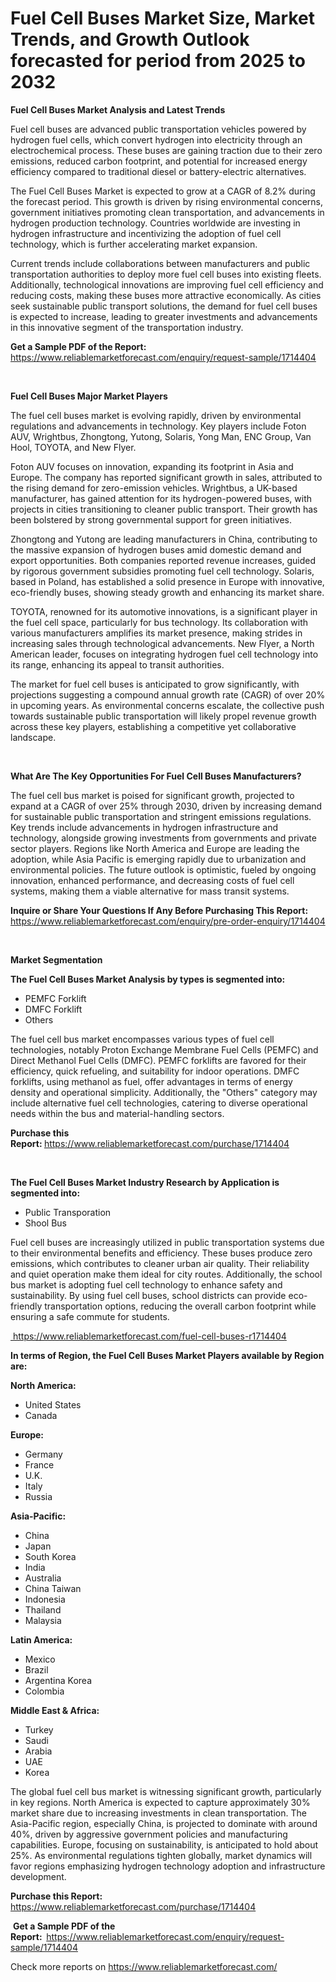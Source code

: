 <p><h1>Fuel Cell Buses Market Size, Market Trends, and Growth Outlook forecasted for period from 2025 to 2032</h1></p><p><strong>Fuel Cell Buses Market Analysis and Latest Trends</strong></p>
<p><p>Fuel cell buses are advanced public transportation vehicles powered by hydrogen fuel cells, which convert hydrogen into electricity through an electrochemical process. These buses are gaining traction due to their zero emissions, reduced carbon footprint, and potential for increased energy efficiency compared to traditional diesel or battery-electric alternatives. </p><p>The Fuel Cell Buses Market is expected to grow at a CAGR of 8.2% during the forecast period. This growth is driven by rising environmental concerns, government initiatives promoting clean transportation, and advancements in hydrogen production technology. Countries worldwide are investing in hydrogen infrastructure and incentivizing the adoption of fuel cell technology, which is further accelerating market expansion. </p><p>Current trends include collaborations between manufacturers and public transportation authorities to deploy more fuel cell buses into existing fleets. Additionally, technological innovations are improving fuel cell efficiency and reducing costs, making these buses more attractive economically. As cities seek sustainable public transport solutions, the demand for fuel cell buses is expected to increase, leading to greater investments and advancements in this innovative segment of the transportation industry.</p></p>
<p><strong>Get a Sample PDF of the Report:&nbsp;</strong> <a href="https://www.reliablemarketforecast.com/enquiry/request-sample/1714404?utm_campaign=1743&utm_medium=2&utm_source=Github&utm_content=ia&utm_term=11012025&utm_id=fuel-cell-buses">https://www.reliablemarketforecast.com/enquiry/request-sample/1714404</a></p>
<p>&nbsp;</p>
<p><strong>Fuel Cell Buses Major Market Players</strong></p>
<p><p>The fuel cell buses market is evolving rapidly, driven by environmental regulations and advancements in technology. Key players include Foton AUV, Wrightbus, Zhongtong, Yutong, Solaris, Yong Man, ENC Group, Van Hool, TOYOTA, and New Flyer. </p><p>Foton AUV focuses on innovation, expanding its footprint in Asia and Europe. The company has reported significant growth in sales, attributed to the rising demand for zero-emission vehicles. Wrightbus, a UK-based manufacturer, has gained attention for its hydrogen-powered buses, with projects in cities transitioning to cleaner public transport. Their growth has been bolstered by strong governmental support for green initiatives. </p><p>Zhongtong and Yutong are leading manufacturers in China, contributing to the massive expansion of hydrogen buses amid domestic demand and export opportunities. Both companies reported revenue increases, guided by rigorous government subsidies promoting fuel cell technology. Solaris, based in Poland, has established a solid presence in Europe with innovative, eco-friendly buses, showing steady growth and enhancing its market share.</p><p>TOYOTA, renowned for its automotive innovations, is a significant player in the fuel cell space, particularly for bus technology. Its collaboration with various manufacturers amplifies its market presence, making strides in increasing sales through technological advancements. New Flyer, a North American leader, focuses on integrating hydrogen fuel cell technology into its range, enhancing its appeal to transit authorities.</p><p>The market for fuel cell buses is anticipated to grow significantly, with projections suggesting a compound annual growth rate (CAGR) of over 20% in upcoming years. As environmental concerns escalate, the collective push towards sustainable public transportation will likely propel revenue growth across these key players, establishing a competitive yet collaborative landscape.</p></p>
<p>&nbsp;</p>
<p><strong>What Are The Key Opportunities For Fuel Cell Buses Manufacturers?</strong></p>
<p><p>The fuel cell bus market is poised for significant growth, projected to expand at a CAGR of over 25% through 2030, driven by increasing demand for sustainable public transportation and stringent emissions regulations. Key trends include advancements in hydrogen infrastructure and technology, alongside growing investments from governments and private sector players. Regions like North America and Europe are leading the adoption, while Asia Pacific is emerging rapidly due to urbanization and environmental policies. The future outlook is optimistic, fueled by ongoing innovation, enhanced performance, and decreasing costs of fuel cell systems, making them a viable alternative for mass transit systems.</p></p>
<p><strong>Inquire or Share Your Questions If Any Before Purchasing This Report:</strong> <a href="https://www.reliablemarketforecast.com/enquiry/pre-order-enquiry/1714404?utm_campaign=1743&utm_medium=2&utm_source=Github&utm_content=ia&utm_term=11012025&utm_id=fuel-cell-buses">https://www.reliablemarketforecast.com/enquiry/pre-order-enquiry/1714404</a></p>
<p>&nbsp;</p>
<p><strong>Market Segmentation</strong></p>
<p><strong>The Fuel Cell Buses Market Analysis by types is segmented into:</strong></p>
<p><ul><li>PEMFC Forklift</li><li>DMFC Forklift</li><li>Others</li></ul></p>
<p><p>The fuel cell bus market encompasses various types of fuel cell technologies, notably Proton Exchange Membrane Fuel Cells (PEMFC) and Direct Methanol Fuel Cells (DMFC). PEMFC forklifts are favored for their efficiency, quick refueling, and suitability for indoor operations. DMFC forklifts, using methanol as fuel, offer advantages in terms of energy density and operational simplicity. Additionally, the "Others" category may include alternative fuel cell technologies, catering to diverse operational needs within the bus and material-handling sectors.</p></p>
<p><strong>Purchase this Report:&nbsp;</strong><a href="https://www.reliablemarketforecast.com/purchase/1714404?utm_campaign=1743&utm_medium=2&utm_source=Github&utm_content=ia&utm_term=11012025&utm_id=fuel-cell-buses">https://www.reliablemarketforecast.com/purchase/1714404</a></p>
<p>&nbsp;</p>
<p><strong>The Fuel Cell Buses Market Industry Research by Application is segmented into:</strong></p>
<p><ul><li>Public Transporation</li><li>Shool Bus</li></ul></p>
<p><p>Fuel cell buses are increasingly utilized in public transportation systems due to their environmental benefits and efficiency. These buses produce zero emissions, which contributes to cleaner urban air quality. Their reliability and quiet operation make them ideal for city routes. Additionally, the school bus market is adopting fuel cell technology to enhance safety and sustainability. By using fuel cell buses, school districts can provide eco-friendly transportation options, reducing the overall carbon footprint while ensuring a safe commute for students.</p></p>
<p><a href="https://www.reliablemarketforecast.com/fuel-cell-buses-r1714404?utm_campaign=1743&utm_medium=2&utm_source=Github&utm_content=ia&utm_term=11012025&utm_id=fuel-cell-buses">&nbsp;https://www.reliablemarketforecast.com/fuel-cell-buses-r1714404</a></p>
<p><strong>In terms of Region, the Fuel Cell Buses Market Players available by Region are:</strong></p>
<p>
    <p> <strong> North America: </strong>
        <ul>
            <li>United States</li>
            <li>Canada</li>
        </ul>
        </p> 
    <p> <strong> Europe: </strong>
        <ul>
            <li>Germany</li>
            <li>France</li>
            <li>U.K.</li>
            <li>Italy</li>
            <li>Russia</li>
        </ul>
        </p> 
    <p> <strong> Asia-Pacific: </strong>
        <ul>
            <li>China</li>
            <li>Japan</li>
            <li>South Korea</li>
            <li>India</li>
            <li>Australia</li>
            <li>China Taiwan</li>
            <li>Indonesia</li>
            <li>Thailand</li>
            <li>Malaysia</li>
        </ul>
        </p> 
    <p> <strong> Latin America: </strong>
        <ul>
            <li>Mexico</li>
            <li>Brazil</li>
            <li>Argentina Korea</li>
            <li>Colombia</li>
        </ul>
        </p> 
    <p> <strong> Middle East & Africa: </strong>
        <ul>
            <li>Turkey</li>
            <li>Saudi</li>
            <li>Arabia</li>
            <li>UAE</li>
            <li>Korea</li>
        </ul>
    </p>
    </p>
<p><p>The global fuel cell bus market is witnessing significant growth, particularly in key regions. North America is expected to capture approximately 30% market share due to increasing investments in clean transportation. The Asia-Pacific region, especially China, is projected to dominate with around 40%, driven by aggressive government policies and manufacturing capabilities. Europe, focusing on sustainability, is anticipated to hold about 25%. As environmental regulations tighten globally, market dynamics will favor regions emphasizing hydrogen technology adoption and infrastructure development.</p></p>
<p><strong>Purchase this Report: </strong><a href="https://www.reliablemarketforecast.com/purchase/1714404?utm_campaign=1743&utm_medium=2&utm_source=Github&utm_content=ia&utm_term=11012025&utm_id=fuel-cell-buses">https://www.reliablemarketforecast.com/purchase/1714404</a></p>
<p>&nbsp;<strong>Get a Sample PDF of the Report:&nbsp;&nbsp;</strong><a href="https://www.reliablemarketforecast.com/enquiry/request-sample/1714404?utm_campaign=1743&utm_medium=2&utm_source=Github&utm_content=ia&utm_term=11012025&utm_id=fuel-cell-buses">https://www.reliablemarketforecast.com/enquiry/request-sample/1714404</a></p>
<p><strong></strong></p>
<p>Check more reports on <a href="https://www.reliablemarketforecast.com/?utm_campaign=1743&utm_medium=2&utm_source=Github&utm_content=ia&utm_term=11012025&utm_id=fuel-cell-buses">https://www.reliablemarketforecast.com/</a></p>